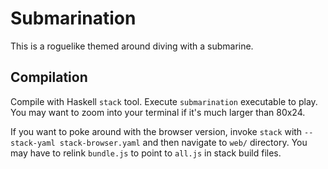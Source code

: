 Submarination
=============

This is a roguelike themed around diving with a submarine.

Compilation
-----------

Compile with Haskell `stack` tool. Execute `submarination` executable to play.
You may want to zoom into your terminal if it's much larger than 80x24.

If you want to poke around with the browser version, invoke `stack` with
`--stack-yaml stack-browser.yaml` and then navigate to `web/` directory. You
may have to relink `bundle.js` to point to `all.js` in stack build files.

